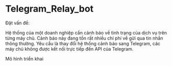 # Telegram_Relay_bot
Đặt vấn đề:

Hệ thống của một doanh nghiệp cần cảnh báo về tình trạng của dịch vụ trên từng máy chủ. Cảnh báo này đang tốn rất nhiều chí phí về gửi qua tin nhắn thông thường. Yêu cầu là thay đổi hệ thống cảnh báo sang Telegram, các máy chủ không được kết nối trực tiếp đến API của Telegram.

Mô hình triển khai
